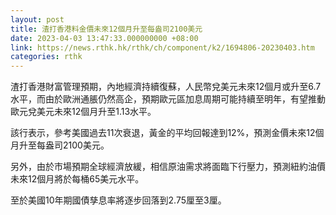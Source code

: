 ```yaml
---
layout: post
title: 渣打香港料金價未來12個月升至每盎司2100美元
date: 2023-04-03 13:47:33.000000000 +08:00
link: https://news.rthk.hk/rthk/ch/component/k2/1694806-20230403.htm
categories: rthk
---
```


渣打香港財富管理預期，內地經濟持續復蘇，人民幣兌美元未來12個月或升至6.7水平，而由於歐洲通脹仍然高企，預期歐元區加息周期可能持續至明年，有望推動歐元兌美元未來12個月升至1.13水平。

該行表示，參考美國過去11次衰退，黃金的平均回報達到12%，預測金價未來12個月升至每盎司2100美元。

另外，由於市場預期全球經濟放緩，相信原油需求將面臨下行壓力，預測紐約油價未來12個月將於每桶65美元水平。

至於美國10年期國債孳息率將逐步回落到2.75厘至3厘。
